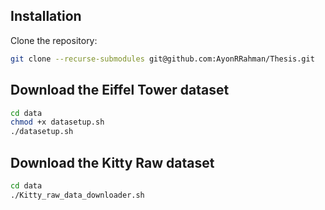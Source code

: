 ## Installation
Clone the repository: 
```bash
git clone --recurse-submodules git@github.com:AyonRRahman/Thesis.git
```
## Download the Eiffel Tower dataset
```bash
cd data
chmod +x datasetup.sh
./datasetup.sh
```

## Download the Kitty Raw dataset
```bash
cd data
./Kitty_raw_data_downloader.sh
```

